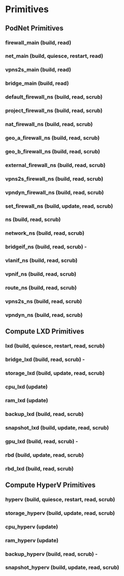 # Primitives

## PodNet Primitives

### firewall_main (build, read)

### net_main (build, quiesce, restart, read)

### vpns2s_main (build, read)

### bridge_main (build, read)

### default_firewall_ns (build, read, scrub)

### project_firewall_ns (build, read, scrub)

### nat_firewall_ns (build, read, scrub)

### geo_a_firewall_ns (build, read, scrub)

### geo_b_firewall_ns (build, read, scrub)

### external_firewall_ns (build, read, scrub)

### vpns2s_firewall_ns (build, read, scrub)

### vpndyn_firewall_ns (build, read, scrub)

### set_firewall_ns (build, update, read, scrub)

### ns (build, read, scrub)

### network_ns (build, read, scrub)

### bridgeif_ns (build, read, scrub) - 

### vlanif_ns (build, read, scrub)

### vpnif_ns (build, read, scrub)

### route_ns (build, read, scrub)

### vpns2s_ns (build, read, scrub)

### vpndyn_ns (build, read, scrub)


## Compute LXD Primitives

### lxd (build, quiesce, restart, read, scrub)

### bridge_lxd (build, read, scrub) - 

### storage_lxd (build, update, read, scrub)

### cpu_lxd (update)

### ram_lxd (update)

### backup_lxd (build, read, scrub)

### snapshot_lxd (build, update, read, scrub)

### gpu_lxd (build, read, scrub) - 

### rbd (build, update, read, scrub)

### rbd_lxd (build, read, scrub)


## Compute HyperV Primitives

### hyperv (build, quiesce, restart, read, scrub)

### storage_hyperv (build, update, read, scrub)

### cpu_hyperv (update)

### ram_hyperv (update)

### backup_hyperv (build, read, scrub) -

### snapshot_hyperv (build, update, read, scrub)